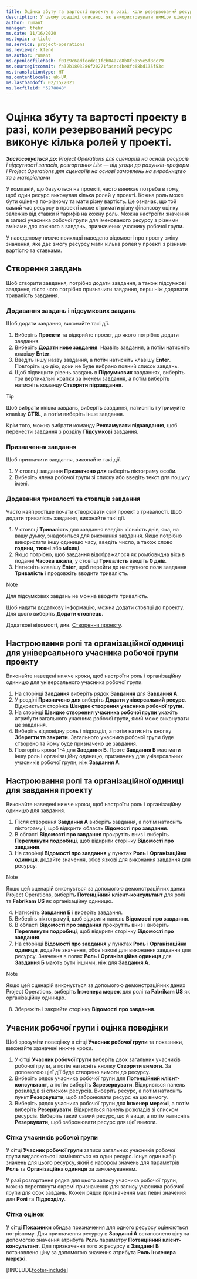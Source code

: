 ```yaml
---
title: Оцінка збуту та вартості проекту в разі, коли резервований ресурс виконує кілька ролей у проекті.
description: У цьому розділі описано, як використовувати виміри ціноутворення для підтримки ціноутворення та кошторисних оцінок для ресурсу, який виконує кілька ролей у проекті.
author: rumant
manager: tfehr
ms.date: 11/16/2020
ms.topic: article
ms.service: project-operations
ms.reviewer: kfend
ms.author: rumant
ms.openlocfilehash: f01c9c6adfeedc11fcb04a7e8b8f5a55e5f8dc79
ms.sourcegitcommit: fa32b1893286f20271fa4ec4be8fc68bd135f53c
ms.translationtype: HT
ms.contentlocale: uk-UA
ms.lasthandoff: 02/15/2021
ms.locfileid: "5278848"
---
```

# <a name="estimate-project-sales-and-costs-when-a-bookable-resource-fills-multiple-roles-on-a-project"></a>Оцінка збуту та вартості проекту в разі, коли резервований ресурс виконує кілька ролей у проекті. 

_**Застосовується до:** Project Operations для сценаріїв на основі ресурсів і відсутності запасів, розгортання Lite — від угоди до рахунків-проформ і Project Operations для сценаріїв на основі замовлень на виробництво та з матеріалами_ 

У компаній, що базуються на проекті, часто виникає потреба в тому, щоб один ресурс виконував кілька ролей у проекті. Кожна роль може бути оцінена по-різному та мати різну вартість. Це означає, що той самий час ресурсу в проекті може отримати різну фінансову оцінку залежно від ставки й тарифів на кожну роль. Можна настроїти значення в записі учасника робочої групи для іменованого ресурсу з різними змінами для кожного з завдань, призначених учаснику робочої групи.

У наведеному нижче прикладі наведено відомості про просту зміну значення, яке дає змогу ресурсу мати кілька ролей у проекті з різними вартістю та ставками.

## <a name="create-tasks"></a>Створення завдань
Щоб створити завдання, потрібно додати завдання, а також підсумкові завдання, після чого потрібно призначити завдання, перш ніж додавати тривалість завдання. 

### <a name="add-tasks-and-summary-tasks"></a>Додавання завдань і підсумкових завдань
Щоб додати завдання, виконайте такі дії.

1. Виберіть **Проекти** та відкрийте проект, до якого потрібно додати завдання.
2. Виберіть **Додати нове завдання**. Назвіть завдання, а потім натисніть клавішу **Enter**.
3. Введіть іншу назву завдання, а потім натисніть клавішу **Enter**. Повторіть цю дію, доки не буде вибрано повний список завдань.
3. Щоб підвищити рівень завдань в **Підсумкових** завданнях, виберіть три вертикальні крапки за іменем завдання, а потім виберіть натисніть команду **Створити підзавдання**. 

  > [!TIP]
  > Щоб вибрати кілька завдань, виберіть завдання, натисніть і утримуйте клавішу **CTRL**, а потім виберіть інше завдання.
  >
  > Крім того, можна вибрати команду **Рекламувати підзавдання**, щоб перенести завдання з розділу **Підсумкові** завдання.

### <a name="assign-tasks"></a>Призначення завдання

Щоб призначити завдання, виконайте такі дії.

1. У стовпці завдання **Призначено для** виберіть піктограму особи.
2. Виберіть члена робочої групи зі списку або введіть текст для пошуку імені.

### <a name="add-task-duration-and-columns"></a>Додавання тривалості та стовпців завдання

Часто найпростіше почати створювати свій проект з тривалості. Щоб додати тривалість завдання, виконайте такі дії.

1. У стовпці **Тривалість** для завдання введіть кількість днів, яка, на вашу думку, знадобиться для виконання завдання. Якщо потрібно використати іншу одиницю часу, введіть число, а також слово **години**, **тижні** або **місяці**.
2. Якщо потрібно, щоб завдання відображалося як ромбовидна віха в поданні **Часова шкала**, у стовпці **Тривалість** введіть **0 днів**.
3. Натисніть клавішу **Enter**, щоб перейти до наступного поля завдання **Тривалість** і продовжіть вводити тривалість.

  > [!NOTE]
  > Для підсумкових завдань не можна вводити тривалість.

Щоб надати додаткову інформацію, можна додати стовпці до проекту. Для цього виберіть **Додати стовпець**. 

Додаткові відомості, див. [Створення проекту](https://support.microsoft.com/en-us/office/create-a-project-a5b5e823-fb2e-45fd-be00-7d84422d9749).

## <a name="set-up-the-role-and-organization-unit-for-a-generic-project-team-member"></a>Настроювання ролі та організаційної одиниці для універсального учасника робочої групи проекту
Виконайте наведені нижче кроки, щоб настроїти роль і організаційну одиницю для універсального учасника робочої групи.

1. На сторінці **Завдання** виберіть рядок **Завдання** для **Завдання А**. 
2. У розділі **Призначено для** виберіть **Додати універсальний ресурс**. Відкриється сторінка **Швидке створення учасника робочої групи**.
3. На сторінці **Швидке створення учасника робочої групи** укажіть атрибути загального учасника робочої групи, який може виконувати це завдання.
4. Виберіть відповідну роль і підрозділ, а потім натисніть кнопку **Зберегти та закрити**. Загального учасника робочої групи буде створено та йому буде призначено це завдання. 
5. Повторіть кроки 1-4 для **Завдання Б**. Проте **Завдання Б** має мати іншу роль і організаційну одиницю, призначену для універсальних учасників робочої групи, ніж **Завдання А**. 

## <a name="set-up-the-role-and-organization-unit-for-a-project-task"></a>Настроювання ролі та організаційної одиниці для завдання проекту
Виконайте наведені нижче кроки, щоб настроїти роль і організаційну одиницю для завдання.

1. Після створення **Завдання А** виберіть завдання, а потім натисніть піктограму **і**, щоб відкрити область **Відомості про завдання**. 
2. В області **Відомості про завдання** прокрутіть вниз і виберіть **Переглянути подробиці**, щоб відкрити сторінку **Відомості про завдання**.
3. На сторінці **Відомості про завдання** у пунктах **Роль** і **Організаційна одиниця**, додайте значення, обов'язкові для виконання завдання для ресурсу. 

  > [!NOTE]
  > Якщо цей сценарій виконується за допомогою демонстраційних даних Project Operations, виберіть **Потенційний клієнт-консультант** для ролі та **Fabrikam US** як організаційну одиницю.

4. Натисніть **Завдання Б** і виберіть завдання.
5. Виберіть піктограму **і**, щоб відкрити панель **Відомості про завдання**. 
6. В області **Відомості про завдання** прокрутіть вниз і виберіть **Переглянути подробиці**, щоб відкрити сторінку **Відомості про завдання**.
7. На сторінці **Відомості про завдання** у пунктах **Роль** і **Організаційна одиниця**, додайте значення, обов'язкові для виконання завдання для ресурсу. Значення в полях **Роль** і **Організаційна одиниця** для **Завдання Б** мають бути іншими, ніж для **Завдання A**. 

  > [!NOTE]
  > Якщо цей сценарій виконується за допомогою демонстраційних даних Project Operations, виберіть **Інженера мереж** для ролі та **Fabrikam US** як організаційну одиницю.

8. Збережіть і закрийте сторінку **Відомості про завдання**. 

## <a name="team-member-and-estimates-behavior"></a>Учасник робочої групи і оцінка поведінки 
Щоб зрозуміти поведінку в сітці **Учасник робочої групи** та показники, виконайте зазначені нижче кроки.

1. У сітці **Учасник робочої групи** виберіть двох загальних учасників робочої групи, а потім натисніть кнопку **Створити вимоги**. За допомогою цієї дії буде створено вимоги до ресурсу. 
2. Виберіть рядок учасника робочої групи для **Потенційний клієнт-консультант**, а потім виберіть **Зарезервувати**. Відкриється панель розкладів зі списком ресурсів. Виберіть ресурс, а потім натисніть пункт **Резервувати**, щоб забронювати ресурс на цю вимогу.
3. Виберіть рядок учасника робочої групи для **Інженер мережі**, а потім виберіть **Резервувати**. Відкриється панель розкладів зі списком ресурсів. Виберіть такий самий ресурс, що й вище, а потім натисніть **Резервувати**, щоб забронювати ресурс для цієї вимоги.

### <a name="team-member-grid"></a>Сітка учасників робочої групи 

У сітці **Учасник робочої групи** записи загальних учасників робочої групи видаляються і заміняються на один ресурс. Існує один набір значень для цього ресурсу, який є набором значень для параметрів **Роль** та **Організаційна одиниця** за замовчуванням.

У разі розгортання рядка для цього запису учасника робочої групи, можна переглянути окремі призначення для запису учасника робочої групи для обох завдань. Кожен рядок призначення має певні значення для **Ролі** та **Підрозділу**. 

### <a name="estimates-grid"></a>Сітка оцінок 

У сітці **Показники** обидва призначення для одного ресурсу оцінюються по-різному. Для призначення ресурсу в **Завданні А** встановлено ціну за допомогою значення атрибута **Роль** параметру **Потенційний клієнт-консультант**. Для призначення того ж ресурсу в **Завданні Б** встановлено ціну за допомогою значення атрибута **Роль** **Інженера мережі**.


[!INCLUDE[footer-include](../includes/footer-banner.md)]